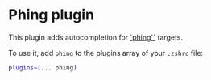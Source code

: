 # Phing plugin

This plugin adds autocompletion for
[`phing``](https://github.com/phingofficial/phing) targets.

To use it, add `phing` to the plugins array of your `.zshrc` file:

```zsh
plugins=(... phing)
```

